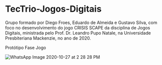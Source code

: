 # TecTrio-Jogos-Digitais

Grupo formado por Diego Froes, Eduardo de Almeida e Gustavo Silva, com foco no desenvolvimento do jogo CRISIS SCAPE da disciplina de Jogos Digitais, ministrada pelo Prof. Dr. Leandro Pupo Natale, na Universidade Presbiteriana Mackenzie, no ano de 2020. 

Protótipo Fase Jogo

![WhatsApp Image 2020-10-27 at 2 28 28 PM](https://user-images.githubusercontent.com/48699967/97360517-152a3b80-187d-11eb-8019-53c94e34387d.jpeg)
